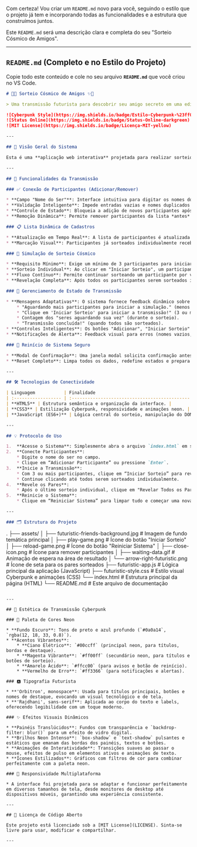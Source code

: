 Com certeza\! Vou criar um `README.md` novo para você, seguindo o estilo que o projeto já tem e incorporando todas as funcionalidades e a estrutura que construímos juntos.

Este `README.md` será uma descrição clara e completa do seu "Sorteio Cósmico de Amigos".

-----

## `README.md` (Completo e no Estilo do Projeto)

Copie todo este conteúdo e cole no seu arquivo **`README.md`** que você criou no VS Code.

```markdown
# 🌌✨ Sorteio Cósmico de Amigos ✨🌌

> Uma transmissão futurista para descobrir seu amigo secreto em uma edição Cyberpunk imersiva.

![Cyberpunk Style](https://img.shields.io/badge/Estilo-Cyberpunk-%23ff0099)
![Status Online](https://img.shields.io/badge/Status-Online-darkgreen)
![MIT License](https://img.shields.io/badge/Licença-MIT-yellow)

---

## 🧠 Visão Geral do Sistema

Esta é uma **aplicação web interativa** projetada para realizar sorteios de *Amigo Secreto* com uma estética **Cyberpunk** vibrante e imersiva. Através de uma interface futurista, você pode adicionar participantes, realizar sorteios de forma individual e, ao final, revelar todos os pares de "quem tirou quem", tudo acompanhado por **efeitos visuais e uma experiência temática completa**.

---

## 🚀 Funcionalidades da Transmissão

### ✅ Conexão de Participantes (Adicionar/Remover)

* **Campo "Nome do Ser"**: Interface intuitiva para digitar os nomes dos participantes.
* **Validação Inteligente**: Impede entradas vazias e nomes duplicados na lista de cadastros.
* **Controle de Estado**: Bloqueia a adição de novos participantes após o início do sorteio.
* **Remoção Dinâmica**: Permite remover participantes da lista *antes* do sorteio iniciar, facilitando correções.

### 📋 Lista Dinâmica de Cadastros

* **Atualização em Tempo Real**: A lista de participantes é atualizada instantaneamente a cada adição ou remoção.
* **Marcação Visual**: Participantes já sorteados individualmente recebem uma marcação visual sutil (`drawn-out`) na lista, indicando que já foram "processados".

### 🎲 Simulação de Sorteio Cósmico

* **Requisito Mínimo**: Exige um mínimo de 3 participantes para iniciar a simulação do sorteio.
* **Sorteio Individual**: Ao clicar em "Iniciar Sorteio", um participante é selecionado aleatoriamente entre os que ainda não foram sorteados, e seu nome aparece em destaque no painel de transmissão com animações neon.
* **Fluxo Contínuo**: Permite continuar sorteando um participante por vez até que todos sejam processados.
* **Revelação Completa**: Após todos os participantes serem sorteados individualmente, um botão "Revelar Todos os Pares" surge, exibindo a lista completa de "Quem deu para quem" (`Doador -> Recebedor`).

### 🧩 Gerenciamento de Estado de Transmissão

* **Mensagens Adaptativas**: O sistema fornece feedback dinâmico sobre o estado atual:
    * "Aguardando mais participantes para iniciar a simulação." (menos de 3)
    * "Clique em 'Iniciar Sorteio' para iniciar a transmissão!" (3 ou mais, antes de iniciar)
    * Contagem dos "seres aguardando sua vez" (durante o sorteio).
    * "Transmissão concluída!" (quando todos são sorteados).
* **Controles Inteligentes**: Os botões "Adicionar", "Iniciar Sorteio" e "Reiniciar Sistema" ativam/desativam-se automaticamente conforme o contexto do jogo.
* **Notificações de Alerta**: Feedback visual para erros (nomes vazios, duplicados) e mensagens de sucesso (sistema reiniciado).

### 🔄 Reinício de Sistema Seguro

* **Modal de Confirmação**: Uma janela modal solicita confirmação antes de reiniciar o jogo, prevenindo ações acidentais.
* **Reset Completo**: Limpa todos os dados, redefine estados e prepara a aplicação para uma nova rodada de sorteios futuristas.

---

## 🛠️ Tecnologias de Conectividade

| Linguagem           | Finalidade                                     |
| :------------------ | :--------------------------------------------- |
| **HTML5** | Estrutura semântica e organização da interface. |
| **CSS3** | Estilização Cyberpunk, responsividade e animações neon. |
| **JavaScript (ES6+)** | Lógica central do sorteio, manipulação do DOM, controle de estado e interatividade. |

---

## 💡 Protocolo de Uso

1.  **Acesse o Sistema**: Simplesmente abra o arquivo `index.html` em seu navegador. Nenhuma instalação adicional é necessária.
2.  **Conecte Participantes**:
    * Digite o nome do ser no campo.
    * Clique em “Adicionar Participante” ou pressione `Enter`.
3.  **Inicie a Transmissão**:
    * Com 3 ou mais participantes, clique em “Iniciar Sorteio” para revelar o próximo nome.
    * Continue clicando até todos serem sorteados individualmente.
4.  **Revele os Pares**:
    * Após o último sorteio individual, clique em "Revelar Todos os Pares" para ver o resultado completo.
5.  **Reinicie o Sistema**:
    * Clique em “Reiniciar Sistema” para limpar tudo e começar uma nova rodada futurista.

---

### 🗂️ Estrutura do Projeto

```

.
├── assets/
│   ├── futuristic-friends-background.jpg   \# Imagem de fundo temática principal
│   ├── play-game.png                       \# Ícone do botão "Iniciar Sorteio"
│   ├── reload-game.png                     \# Ícone do botão "Reiniciar Sistema"
│   ├── close-icon.png                      \# Ícone para remover participantes
│   ├── waiting-data.gif                    \# Animação de espera na área de resultado
│   └── arrow-right-futuristic.png          \# Ícone de seta para os pares sorteados
├── futuristic-app.js                       \# Lógica principal da aplicação (JavaScript)
├── futuristic-style.css                    \# Estilo visual Cyberpunk e animações (CSS)
└── index.html                              \# Estrutura principal da página (HTML)
└── README.md                               \# Este arquivo de documentação

```

---

## 🧬 Estética de Transmissão Cyberpunk

### 🎨 Paleta de Cores Neon

* **Fundo Escuro**: Tons de preto e azul profundo (`#0a0a14`, `rgba(12, 18, 33, 0.8)`).
* **Acentos Vibrantes**:
    * **Ciano Elétrico**: `#00ccff` (principal neon, para títulos, bordas e destaque).
    * **Magenta Vibrante**: `#ff00ff` (secundário neon, para títulos e botões de sorteio).
    * **Amarelo Ácido**: `#ffcc00` (para avisos e botão de reinício).
    * **Vermelho de Erro**: `#ff3366` (para notificações e alertas).

### 🅰️ Tipografia Futurista

* **'Orbitron', monospace**: Usada para títulos principais, botões e nomes de destaque, evocando um visual tecnológico e de tela.
* **'Rajdhani', sans-serif**: Aplicada ao corpo do texto e labels, oferecendo legibilidade com um toque moderno.

### ✨ Efeitos Visuais Dinâmicos

* **Painéis Translúcidos**: Fundos com transparência e `backdrop-filter: blur()` para um efeito de vidro digital.
* **Brilhos Neon Intenso**: `box-shadow` e `text-shadow` pulsantes e estáticos que emanam das bordas dos painéis, textos e botões.
* **Animações de Interatividade**: Transições suaves ao passar o mouse, efeitos de pulso em elementos ativos e animações de texto.
* **Ícones Estilizados**: Gráficos com filtros de cor para combinar perfeitamente com a paleta neon.

### 📱 Responsividade Multiplataforma

* A interface foi projetada para se adaptar e funcionar perfeitamente em diversos tamanhos de tela, desde monitores de desktop até dispositivos móveis, garantindo uma experiência consistente.

---

## 📄 Licença de Código Aberto

Este projeto está licenciado sob a [MIT License](LICENSE). Sinta-se livre para usar, modificar e compartilhar.

---
```